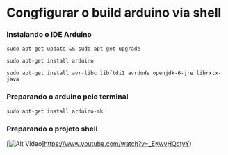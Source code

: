 # Congfigurar o build arduino via shell

### Instalando o IDE Arduino
```
sudo apt-get update && sudo apt-get upgrade
```

```
sudo apt-get install arduino
```

```
sudo apt-get install avr-libc libftdi1 avrdude openjdk-6-jre librxtx-java
```

### Preparando o arduino pelo terminal

```
sudo apt-get install arduino-mk
```

### Preparando o projeto shell

[![Alt Video](https://img.youtube.com/vi/VID/0.jpg)]https://www.youtube.com/watch?v=_EKwvHQctyY)
